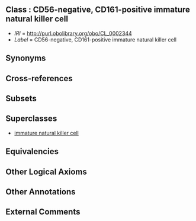 
## Class : CD56-negative, CD161-positive immature natural killer cell

 * *IRI* = http://purl.obolibrary.org/obo/CL_0002344
 * *Label* = CD56-negative, CD161-positive immature natural killer cell

## Synonyms


## Cross-references


## Subsets


## Superclasses

 * [immature natural killer cell](../../CL/23/CL_0000823.md)

## Equivalencies


## Other Logical Axioms


## Other Annotations


## External Comments

